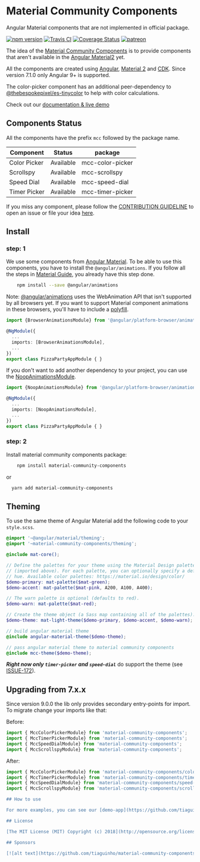 # Material Community Components
Angular Material components that are not implemented in official package.

[![npm version](https://badge.fury.io/js/material-community-components.svg)](https://badge.fury.io/js/material-community-components)
[![Travis CI](https://travis-ci.org/tiaguinho/material-community-components.svg?branch=master)](https://travis-ci.org/tiaguinho/material-community-components)
[![Coverage Status](https://coveralls.io/repos/github/tiaguinho/material-community-components/badge.svg?branch=master)](https://coveralls.io/github/tiaguinho/material-community-components?branch=master)
[![patreon](https://img.shields.io/badge/patreon-donate-yellow.svg)](https://www.patreon.com/temporin)

The idea of the [Material Community Components]() is to provide components that aren't available in the [Angular Material2](https://material.angular.io) yet.

All the components are created using [Angular](https://angular.io), [Material 2](https://material.angular.io) and [CDK](https://material.angular.io/cdk). Since version 7.1.0 only Angular 9+ is supported.

The color-picker component has an additional peer-dependency to [@thebespokepixel/es-tinycolor](https://github.com/thebespokepixel/es-tinycolor) to help with color calculations.

Check out our [documentation & live demo](https://tiaguinho.github.io/material-community-components/)

## Components Status

All the components have the prefix `mcc` followed by the package name.

| Component    | Status    | package          |
| ------------ | --------- | ---------------- |
| Color Picker | Available | mcc-color-picker |
| Scrollspy    | Available | mcc-scrollspy    |
| Speed Dial   | Available | mcc-speed-dial   |
| Timer Picker | Available | mcc-timer-picker |

If you miss any component, please follow the [CONTRIBUTION GUIDELINE](https://github.com/tiaguinho/material-community-components/blob/master/CONTRIBUTING.md) to open an issue or file your idea [here](https://github.com/tiaguinho/material-community-components/issues/89).

## Install

### step: 1

We use some components from [Angular Material](https://material.angular.io/). To be able to use this components, you have to install the `@angular/animations`. If you follow all the steps in [Material Guide](https://material.angular.io/guide/getting-started), you already have this step done.

```bash
    npm install --save @angular/animations
```

Note: [@angular/animations](https://angular.io/guide/animations) uses the WebAnimation API that isn't supported by all browsers yet. If you want to support Material component animations in these browsers, you'll have to include a [polyfill](https://github.com/web-animations/web-animations-js).

```typescript
import {BrowserAnimationsModule} from '@angular/platform-browser/animations';

@NgModule({
  ...
  imports: [BrowserAnimationsModule],
  ...
})
export class PizzaPartyAppModule { }
```

If you don't want to add another dependency to your project, you can use the [NoopAnimationsModule](https://angular.io/api/platform-browser/animations/NoopAnimationsModule).

```typescript
import {NoopAnimationsModule} from '@angular/platform-browser/animations';

@NgModule({
  ...
  imports: [NoopAnimationsModule],
  ...
})
export class PizzaPartyAppModule { }
```

### step: 2

Install material community components package:

```bash
    npm install material-community-components
```

or

```bash
  yarn add material-community-components
```

## Theming

To use the same theme of Angular Material add the following code to your ```style.scss```.

```scss
@import '~@angular/material/theming';
@import '~material-community-components/theming';

@include mat-core();

// Define the palettes for your theme using the Material Design palettes available in palette.scss
// (imported above). For each palette, you can optionally specify a default, lighter, and darker
// hue. Available color palettes: https://material.io/design/color/
$demo-primary: mat-palette($mat-green);
$demo-accent: mat-palette($mat-pink, A200, A100, A400);

// The warn palette is optional (defaults to red).
$demo-warn: mat-palette($mat-red);

// Create the theme object (a Sass map containing all of the palettes).
$demo-theme: mat-light-theme($demo-primary, $demo-accent, $demo-warn);

// build angular material theme
@include angular-material-theme($demo-theme);

// pass angular material theme to material community components
@include mcc-theme($demo-theme);
```
***Right now only ```timer-picker``` and ```speed-dial```*** do support the theme (see [ISSUE-172](https://github.com/tiaguinho/material-community-components/issues/172)).

## Upgrading from 7.x.x

Since version 9.0.0 the lib only provides secondary entry-points for import. To migrate change your imports like that:

Before:
```typescript
import { MccColorPickerModule} from 'material-community-components';
import { MccTimerPickerModule} from 'material-community-components';
import { MccSpeedDialModule} from 'material-community-components';
import { MccScrollspyModule} from 'material-community-components';
```

After:
```typescript
import { MccColorPickerModule} from 'material-community-components/color-picker';
import { MccTimerPickerModule} from 'material-community-components/timer-picker';
import { MccSpeedDialModule} from 'material-community-components/speed-dial';
import { MccScrollspyModule} from 'material-community-components/scrollspy';```

## How to use

For more examples, you can see our [demo-app](https://github.com/tiaguinho/material-community-components/tree/master/projects/demo) folder or read the [documentation](https://tiaguinho.github.io/material-community-components/)

## License

[The MIT License (MIT) Copyright (c) 2018](http://opensource.org/licenses/MIT)

## Sponsors

[![alt text](https://github.com/tiaguinho/material-community-components/raw/master/images/sponsor-egoi.png 'E-goi')](https://www.e-goi.com)
